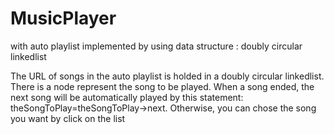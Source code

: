 # MusicPlayer
with auto playlist implemented by using data structure : doubly circular linkedlist

The URL of songs in the auto playlist is holded in a doubly circular linkedlist. There is a node represent the song to be played. When a song ended, the next song will be automatically played by this statement: theSongToPlay=theSongToPlay->next. Otherwise, you can chose the song you want by click on the list
